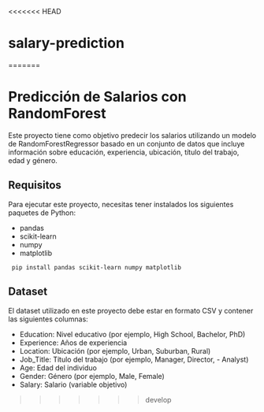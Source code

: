 <<<<<<< HEAD
# salary-prediction
=======
# Predicción de Salarios con RandomForest
Este proyecto tiene como objetivo predecir los salarios utilizando un modelo de RandomForestRegressor basado en un conjunto de datos que incluye información sobre educación, experiencia, ubicación, título del trabajo, edad y género.

## Requisitos
Para ejecutar este proyecto, necesitas tener instalados los siguientes paquetes de Python:

- pandas
- scikit-learn
- numpy
- matplotlib
  
```
 pip install pandas scikit-learn numpy matplotlib
```

## Dataset
El dataset utilizado en este proyecto debe estar en formato CSV y contener las siguientes columnas:

- Education: Nivel educativo (por ejemplo, High School, Bachelor, PhD)
- Experience: Años de experiencia
- Location: Ubicación (por ejemplo, Urban, Suburban, Rural)
- Job_Title: Título del trabajo (por ejemplo, Manager, Director, - Analyst)
- Age: Edad del individuo
- Gender: Género (por ejemplo, Male, Female)
- Salary: Salario (variable objetivo)
>>>>>>> develop
